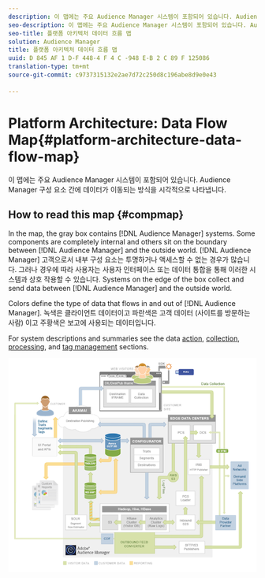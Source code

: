 ```yaml
---
description: 이 맵에는 주요 Audience Manager 시스템이 포함되어 있습니다. Audience Manager 구성 요소 간에 데이터가 이동되는 방식을 시각적으로 나타냅니다.
seo-description: 이 맵에는 주요 Audience Manager 시스템이 포함되어 있습니다. Audience Manager 구성 요소 간에 데이터가 이동되는 방식을 시각적으로 나타냅니다.
seo-title: 플랫폼 아키텍처 데이터 흐름 맵
solution: Audience Manager
title: 플랫폼 아키텍처 데이터 흐름 맵
uuid: D 845 AF 1 D-F 448-4 F 4 C -948 E-B 2 C 89 F 125086
translation-type: tm+mt
source-git-commit: c9737315132e2ae7d72c250d8c196abe8d9e0e43

---
```



# Platform Architecture: Data Flow Map{#platform-architecture-data-flow-map}

이 맵에는 주요 Audience Manager 시스템이 포함되어 있습니다. Audience Manager 구성 요소 간에 데이터가 이동되는 방식을 시각적으로 나타냅니다.

## How to read this map {#compmap}

<!-- 

c_compmap.xml

 -->

In the map, the gray box contains [!DNL Audience Manager] systems. Some components are completely internal and others sit on the boundary between [!DNL Audience Manager] and the outside world. [!DNL Audience Manager] 고객으로서 내부 구성 요소는 투명하거나 액세스할 수 없는 경우가 많습니다. 그러나 경우에 따라 사용자는 사용자 인터페이스 또는 데이터 통합을 통해 이러한 시스템과 상호 작용할 수 있습니다. Systems on the edge of the box collect and send data between [!DNL Audience Manager] and the outside world.

Colors define the type of data that flows in and out of [!DNL Audience Manager]. 녹색은 클라이언트 데이터이고 파란색은 고객 데이터 (사이트를 방문하는 사람) 이고 주황색은 보고에 사용되는 데이터입니다.

For system descriptions and summaries see the data [action](../../reference/system-components/components-data-action.md), [collection](../../reference/system-components/components-data-collection.md), [processing](../../reference/system-components/components-data-processing.md), and [tag management](../../reference/system-components/components-tag-management.md) sections.

![](assets/flowmap.png)

